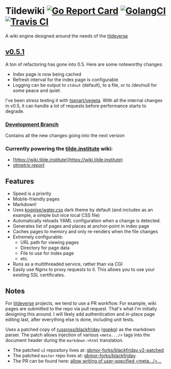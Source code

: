 # Tildewiki [![Go Report Card](https://goreportcard.com/badge/github.com/gbmor/tildewiki)](https://goreportcard.com/report/github.com/gbmor/tildewiki) [![GolangCI](https://img.shields.io/badge/golangci-check-blue.svg)](https://golangci.com/r/github.com/gbmor/tildewiki) [![Travis CI](https://api.travis-ci.org/gbmor/tildewiki.svg?branch=master)](https://travis-ci.org/gbmor/tildewiki)

A wiki engine designed around the needs of the [tildeverse](https://tildeverse.org)

## [v0.5.1](https://github.com/gbmor/tildewiki/releases/tag/v0.5.1)
A ton of refactoring has gone into 0.5. Here are some noteworthy changes:
* Index page is now being cached
* Refresh interval for the index page is configurable
* Logging can be output to `stdout` (default), to a file, or to /dev/null for some peace and quiet.

I've been stress testing it with [tsenart/vegeta](https://github.com/tsenart/vegeta).
With all the internal changes in v0.5, it can handle a *lot* of requests before performance
starts to degrade.

### [Development Branch](https://github.com/gbmor/tildewiki/tree/dev)
Contains all the new changes going into the next version

### Currently powering the [tilde.institute](https://tilde.institute) wiki: 
* [https://wiki.tilde.institute](https://wiki.tilde.institute) 
* [gtmetrix report](https://gtmetrix.com/reports/wiki.tilde.institute/F1tzxEch)

## Features

* Speed is a priority
* Mobile-friendly pages
* Markdown!
* Uses [kognise/water.css](https://github.com/kognise/water.css) dark theme by
default (and includes as an example, a simple but nice local CSS file)
* Automatically reloads YAML configuration when a change is detected.
* Generates list of pages and places at anchor-point in index page
* Caches pages to memory and only re-renders when the file changes
* Extremely configurable:
  * URL path for viewing pages
  * Directory for page data
  * File to use for index page
  * etc.
* Runs as a multithreaded service, rather than via CGI
* Easily use Nginx to proxy requests to it. This allows you to use your
existing SSL certificates.

## Notes

For [tildeverse](https://tildeverse.org) projects, we tend to use a PR
workflow. For example, wiki pages are submitted to the repo via pull
request. That's what I'm initially designing this around. I will likely
add authentication and in-place page editing last, after everything else
is done, including unit tests.

Uses a patched copy of [russross/blackfriday](https://github.com/russross/blackfriday)
([gopkg](https://gopkg.in/russross/blackfriday.v2)) as the markdown
parser. The patch allows injection of various `<meta.../>` tags into
the document header during the `markdown->html` translation.

* The patched `v2` repository lives at:
[gbmor-forks/blackfriday.v2-patched](https://github.com/gbmor-forks/blackfriday.v2-patched)
* The patched `master` repo lives at:
[gbmor-forks/blackfriday](https://github.com/gbmor-forks/blackfriday).
* The PR can be found here: [allow writing of user-specified
&lt;meta.../&gt;...](https://github.com/russross/blackfriday/pull/541)

